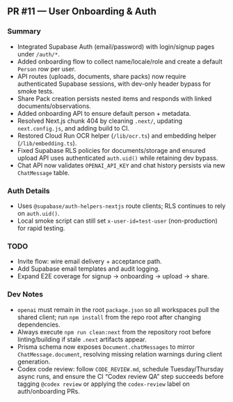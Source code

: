 ## PR #11 — User Onboarding & Auth

### Summary
- Integrated Supabase Auth (email/password) with login/signup pages under `/auth/*`.
- Added onboarding flow to collect name/locale/role and create a default `Person` row per user.
- API routes (uploads, documents, share packs) now require authenticated Supabase sessions, with dev-only header bypass for smoke tests.
- Share Pack creation persists nested items and responds with linked documents/observations.
- Added onboarding API to ensure default person + metadata.
- Resolved Next.js chunk 404 by cleaning `.next/`, updating `next.config.js`, and adding build to CI.
- Restored Cloud Run OCR helper (`/lib/ocr.ts`) and embedding helper (`/lib/embedding.ts`).
- Fixed Supabase RLS policies for documents/storage and ensured upload API uses authenticated `auth.uid()` while retaining dev bypass.
- Chat API now validates `OPENAI_API_KEY` and chat history persists via new `ChatMessage` table.

### Auth Details
- Uses `@supabase/auth-helpers-nextjs` route clients; RLS continues to rely on `auth.uid()`.
- Local smoke script can still set `x-user-id=test-user` (non-production) for rapid testing.

### TODO
- Invite flow: wire email delivery + acceptance path.
- Add Supabase email templates and audit logging.
- Expand E2E coverage for signup → onboarding → upload → share.

### Dev Notes
- `openai` must remain in the root `package.json` so all workspaces pull the shared client; run `npm install` from the repo root after changing dependencies.
- Always execute `npm run clean:next` from the repository root before linting/building if stale `.next` artifacts appear.
- Prisma schema now exposes `Document.chatMessages` to mirror `ChatMessage.document`, resolving missing relation warnings during client generation.
- Codex code review: follow `CODE_REVIEW.md`, schedule Tuesday/Thursday async runs, and ensure the CI “Codex review QA” step succeeds before tagging `@codex review` or applying the `codex-review` label on auth/onboarding PRs.
